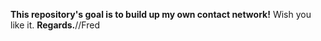 **This repository's goal is to build up my own contact network!**
Wish you like it.
<b>Regards.</b>//Fred
